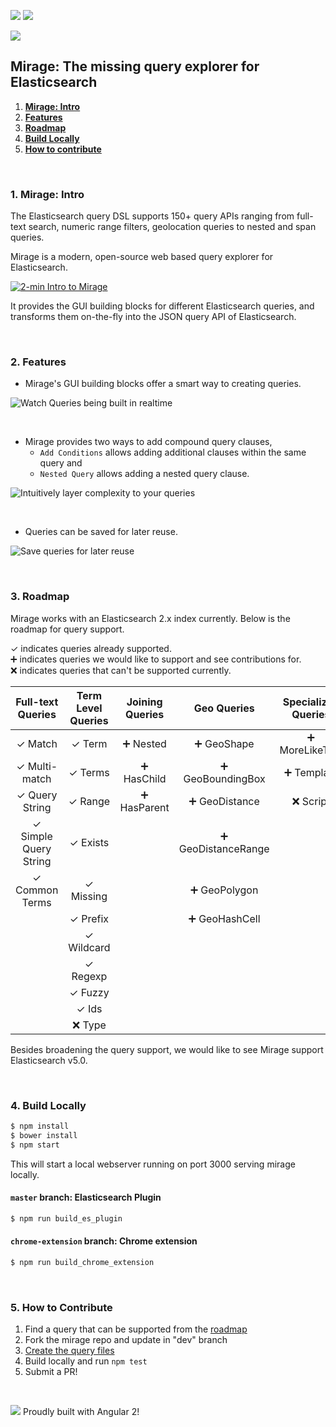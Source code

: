 [![](https://img.shields.io/badge/License-Apache%202.0-green.svg)](https://github.com/appbaseio/mirage/blob/dev/LICENSE.md) [![](https://img.shields.io/badge/angular-2.0.0--rc.4-blue.svg)](https://github.com/appbaseio/mirage/blob/dev/package.json#L20)


![](http://i.imgur.com/RoyFbSb.png?1)

## Mirage: The missing query explorer for Elasticsearch

1. **[Mirage: Intro](#1-mirage-intro)**   
2. **[Features](#2-features)**  
3. **[Roadmap](#3-roadmap)** 
4. **[Build Locally](#4-build-locally)**  
5. **[How to contribute](#5-how-to-contribute)** 


<br>

### 1. Mirage: Intro

The Elasticsearch query DSL supports 150+ query APIs ranging from full-text search, numeric range filters, geolocation queries to nested and span queries. 

Mirage is a modern, open-source web based query explorer for Elasticsearch. 

[![2-min Intro to Mirage](https://i.imgur.com/mBMBdfU.png)](https://vimeo.com/185000306)

It provides the GUI building blocks for different Elasticsearch queries, and transforms them on-the-fly into the JSON query API of Elasticsearch.

<br>

### 2. Features

* Mirage's GUI building blocks offer a smart way to creating queries. 

![Watch Queries being built in realtime](http://i.imgur.com/9ActpEK.gif)  

<br>

* Mirage provides two ways to add compound query clauses, 
  * `Add Conditions` allows adding additional clauses within the same query and  
  * `Nested Query` allows adding a nested query clause. 

![Intuitively layer complexity to your queries](http://i.imgur.com/uFpBv4e.gif)  

<br>

* Queries can be saved for later reuse.

![Save queries for later reuse](http://i.imgur.com/NMAi5tn.gif)

<br>

### 3. Roadmap

Mirage works with an Elasticsearch 2.x index currently. Below is the roadmap for query support.

✓ indicates queries already supported.  
➕ indicates queries we would like to support and see contributions for.  
❌ indicates queries that can't be supported currently.

| Full-text Queries      | Term Level Queries  | Joining Queries | Geo Queries          | Specialized Queries | Span Queries |
| :--------------------: |:-------------------:| :--------------:| :-------------------:|:-------------------:|:------------:|
| 	✓ Match               | 	✓ Term             | ➕ Nested       | ➕ GeoShape          | ➕ MoreLikeThis     | ➕ SpanTerm   |
| 	✓ Multi-match         | 	✓ Terms            | ➕ HasChild     | ➕ GeoBoundingBox    | ➕ Template         | ➕ SpanMulti  |
| 	✓ Query String        | 	✓ Range            | ➕ HasParent    | ➕ GeoDistance       | ❌ Script           | ➕ SpanFirst  |
| 	✓ Simple Query String | 	✓ Exists           |                 | ➕ GeoDistanceRange  |                     | ➕ SpanNear   |
| 	✓ Common Terms        | 	✓ Missing          |                 | ➕ GeoPolygon        |                     | ➕ SpanOr     |
|                        | 	✓ Prefix           |                 | ➕ GeoHashCell       |                     | ➕ SpanNot    |
|                        | 	✓ Wildcard         |                 |                      |                     | ➕ SpanContaining   |
|                        | 	✓ Regexp           |                 |                      |                     | ➕ SpanWithin   |
|                        | 	✓ Fuzzy            |                 |                      |                     |
|                        | 	✓ Ids              |                 |                      |                     |
|                        | ❌ Type             |                 |                      |                     |

Besides broadening the query support, we would like to see Mirage support Elasticsearch v5.0.

<br>

### 4. Build Locally

```sh
$ npm install 
$ bower install
$ npm start
```

This will start a local webserver running on port 3000 serving mirage locally.

#### `master` branch: Elasticsearch Plugin

```sh
$ npm run build_es_plugin
```

#### `chrome-extension` branch: Chrome extension

```sh
$ npm run build_chrome_extension
```

<br>

### 5. How to Contribute  

1. Find a query that can be supported from the [roadmap](#3-roadmap)  
2. Fork the mirage repo and update in "dev" branch
3. [Create the query files](https://github.com/appbaseio/mirage/blob/dev/addNewQuery.md)
4. Build locally and run `npm test`
5. Submit a PR!

<br>

![](https://avatars0.githubusercontent.com/u/139426?v=3&s=20) Proudly built with Angular 2!
